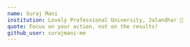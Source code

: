 ```yaml
---
name: Suraj Mani
institution: Lovely Professional University, Jalandhar 🚩
quote: Focus on your action, not on the results!
github_user: surajmani-me
---
```

